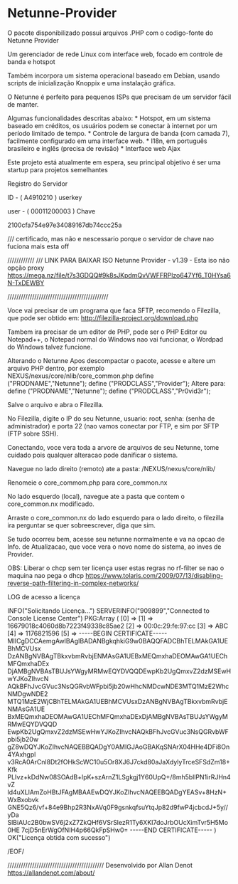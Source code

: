 # Netunne-Provider
O pacote disponibilizado possui arquivos .PHP com o codigo-fonte do Netunne Provider

Um gerenciador de rede Linux com interface web, focado em controle de banda e hotspot

Também incorpora um sistema operacional baseado em Debian, usando scripts de inicialização Knoppix e uma instalação gráfica.

O Netunne é perfeito para pequenos ISPs que precisam de um servidor fácil de manter.

Algumas funcionalidades descritas abaixo: * Hotspot, em um sistema baseado em créditos, os usuários podem se conectar à internet por um período limitado de tempo. * Controle de largura de banda (com camada 7), facilmente configurado em uma interface web. * I18n, em português brasileiro e inglês (precisa de revisão) * Interface web Ajax

Este projeto está atualmente em espera, seu principal objetivo é ser uma startup para projetos semelhantes


Registro do Servidor

ID - ( A4910210 ) userkey

user - ( 00011200003 ) Chave

2100cfa754e97e34089167db74ccc25a  

/// certificado, mas não e nescessario porque o servidor de chave nao fuciona mais esta off

////////////
/// LINK PARA BAIXAR ISO Netunne Provider - v1.39 - Esta iso não opção proxy
https://mega.nz/file/t7s3GDQQ#9k8sJKpdmQvVWFFRPlzo647Yf6_T0HYsa6N-TxDEWBY

/////////////////////////////////////////////

Voce vai precisar de um programa que faca SFTP, recomendo o Filezilla, que pode ser obtido em: http://filezilla-project.org/download.php

Tambem ira precisar de um editor de PHP, pode ser o PHP Editor ou Notepad++, o Notepad normal do Windows nao vai funcionar, o Wordpad do Windows talvez funcione.


Alterando o Netunne
Apos descompactar o pacote, acesse e altere um arquivo PHP dentro, por exemplo NEXUS/nexus/core/nlib/core_common.php define ("PRODNAME","Netunne"); define ("PRODCLASS","Provider"); Altere para: define ("PRODNAME","Netunne"); define ("PRODCLASS","Pr0vid3r");

Salve o arquivo e abra o Filezilla.

No Filezilla, digite o IP do seu Netunne, usuario: root, senha: (senha de administrador) e porta 22 (nao vamos conectar por FTP, e sim por SFTP (FTP sobre SSH).

Conectando, voce vera toda a arvore de arquivos de seu Netunne, tome cuidado pois qualquer alteracao pode danificar o sistema.

Navegue no lado direito (remoto) ate a pasta: /NEXUS/nexus/core/nlib/

Renomeie o core_commom.php para core_common.nx

No lado esquerdo (local), navegue ate a pasta que contem o core_common.nx modificado.

Arraste o core_common.nx do lado esquerdo para o lado direito, o filezilla ira perguntar se quer sobreescrever, diga que sim.

Se tudo ocorreu bem, acesse seu netunne normalmente e va na opcao de Info. de Atualizacao, que voce vera o novo nome do sistema, ao inves de Provider.


OBS:
Liberar o chcp sem ter licença user estas regras no rf-filter se nao o maquina nao pega o dhcp 
https://www.tolaris.com/2009/07/13/disabling-reverse-path-filtering-in-complex-networks/

LOG de acesso a licença


INFO("Solicitando Licença...")
SERVERINFO("909899","Connected to Console License Center")
PKG:Array
(
 [0] => 
 [1] => 16679018c4060d8b7223f49338c85ae2
 [2] => 00:0c:29:fe:97:cc
 [3] => ABC
 [4] => 1176821596
 [5] => -----BEGIN CERTIFICATE-----
MIICgDCCAemgAwIBAgIBADANBgkqhkiG9w0BAQQFADCBhTELMAkGA1UEBhMCVUsx
DzANBgNVBAgTBkxvbmRvbjENMAsGA1UEBxMEQmxhaDEOMAwGA1UEChMFQmxhaDEx
DjAMBgNVBAsTBUJsYWgyMRMwEQYDVQQDEwpKb2UgQmxvZ2dzMSEwHwYJKoZIhvcN
AQkBFhJvcGVuc3NsQGRvbWFpbi5jb20wHhcNMDcwNDE3MTQ1MzE2WhcNMDgwNDE2
MTQ1MzE2WjCBhTELMAkGA1UEBhMCVUsxDzANBgNVBAgTBkxvbmRvbjENMAsGA1UE
BxMEQmxhaDEOMAwGA1UEChMFQmxhaDExDjAMBgNVBAsTBUJsYWgyMRMwEQYDVQQD
EwpKb2UgQmxvZ2dzMSEwHwYJKoZIhvcNAQkBFhJvcGVuc3NsQGRvbWFpbi5jb20w
gZ8wDQYJKoZIhvcNAQEBBQADgY0AMIGJAoGBAKqSNArX04HHe4DFi8On4YAxhgpl
v3RcA0ArCnl8Dt2fOHkScWC10u5Or8XJ6J7ckd80aJaXdylyTrceSFSdZm18+Kfk
PLIvz+kDdNw08SOAdB+lpK+szArnZ1LSgkgj1Y60UpQ+/8mh5bllPN1irRJHn4vZ
ld4uXLlAmZoHBtJFAgMBAAEwDQYJKoZIhvcNAQEEBQADgYEASv+8HzN+WxBxobvk
GNE5Qz6/vf+84e9Bhp2R3NxAVq0F9gsnkqfsuYtqJp82d9fwP4jcbcdJ+5y//yDa
SlBiAUc2B0bwSV6j2xZ7ZkQHf6VSrSlezR1Ty6XKI7doJrbOUcXimTvr5H5Mo0HE
7cjD5nErWgOfNIH4p66QkFpSHw0=
-----END CERTIFICATE-----
)
OK("Licença obtida com sucesso")

/EOF/



///////////////////////////////////////////
Desenvolvido por 
Allan Denot
https://allandenot.com/about/
